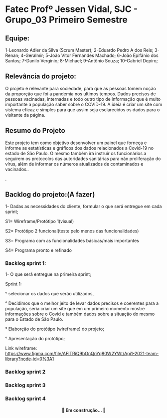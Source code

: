 # Fatec Profº Jessen Vidal, SJC - Grupo_03 Primeiro Semestre

## Equipe:
1-Leonardo Adler da Silva (Scrum Master); 
2-Eduardo Pedro A dos Reis; 3-Renan; 4-Geralmir; 5-João Vitor Fernandes Machado; 6-João Epifânio dos Santos; 7-Danilo Verginio; 8-Michael; 9-Antônio Souza; 10-Gabriel Depiro;

## Relevância do projeto:
 O projeto é relevante para sociedade, para que as pessoas tomem noção da proporção que foi a pandemia nos ultimos tempos. Dados precisos de pessoas vacinadas, internadas e todo outro tipo de informação que é muito importante a população saber sobre o COVID-19. A ideia é criar um site com sistema eficaz e simples para que assim seja esclarecidos os dados para o visitante da página. 

## Resumo do Projeto
<p align="left"> Este projeto tem como objetivo desenvolver um painel que forneça e informe as estatísticas e gráficos dos dados relacionados a Covid-19 no estado de São Paulo.   O mesmo também irá instruir os funcionários a seguirem os protocolos das autoridades sanitárias para não proliferação do vírus, além de informar os números atualizados de contaminados e vacinados..</p>.

## Backlog do projeto:(A fazer)
1- Dadas as necessidades do cliente, formular o que será entregue em cada sprint;

S1= Wireframe/Protótipo 1(visual)

S2= Protótipo 2 funcional(teste pelo menos das funcionalidades)

S3= Programa com as funcionalidades básicas/mais importantes

S4= Programa pronto e refinado


### Backlog sprint 1:
 1- O que será entregue na primeira sprint;

 Sprint 1: 

  ° selecionar os dados que serão utilizados, 
	
  ° Decidimos que o melhor jeito de levar dados precisos e coerentes para a população, seria criar um site que em um primeiro momento
    mostre informações sobre o Covid e também dados sobre a situação do mesmo para o Estado de São Paulo.
	
  ° Elaborção do protótipo (wireframe) do projeto; 
	
  ° Apresentação do protótipo; 


Link wireframe: https://www.figma.com/file/AFlTRiQ9bOnQnYq80W2YWt/Api1-2021-team-library?node-id=0%3A1



### Backlog sprint 2
### Backlog sprint 3
### Backlog sprint 4

<h4 align="center"> 
	🚧  Em construção...  🚧
</h4>


